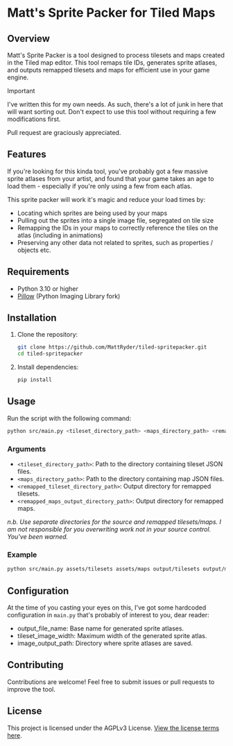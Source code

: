 # Matt's Sprite Packer for Tiled Maps

## Overview

Matt's Sprite Packer is a tool designed to process tilesets and maps created in the Tiled map editor.
This tool remaps tile IDs, generates sprite atlases, and outputs remapped tilesets and maps for efficient use in your game engine.

> [!IMPORTANT]  
> I've written this for my own needs. As such, there's a lot of junk in here that will want sorting out. Don't expect to use this tool without requiring a few modifications first.
>
> Pull request are graciously appreciated.

## Features

If you're looking for this kinda tool, you've probably got a few massive sprite atlases from your artist, and found that your game takes an age to load them - especially if you're only using a few from each atlas.

This sprite packer will work it's magic and reduce your load times by:

- Locating which sprites are being used by your maps
- Pulling out the sprites into a single image file, segregated on tile size
- Remapping the IDs in your maps to correctly reference the tiles on the atlas (including in animations)
- Preserving any other data not related to sprites, such as properties / objects etc.

## Requirements

- Python 3.10 or higher
- [Pillow](https://python-pillow.org/) (Python Imaging Library fork)

## Installation

1. Clone the repository:

   ```bash
   git clone https://github.com/MattRyder/tiled-spritepacker.git
   cd tiled-spritepacker
   ```

2. Install dependencies:

    ```bash
    pip install
    ```

## Usage

Run the script with the following command:

```bash
python src/main.py <tileset_directory_path> <maps_directory_path> <remapped_tileset_directory_path> <remapped_maps_output_directory_path>
```

### Arguments

- `<tileset_directory_path>`: Path to the directory containing tileset JSON files.
- `<maps_directory_path>`: Path to the directory containing map JSON files.
- `<remapped_tileset_directory_path>`: Output directory for remapped tilesets.
- `<remapped_maps_output_directory_path>`: Output directory for remapped maps.

_n.b. Use separate directories for the source and remapped tilesets/maps. I am not responsible for you overwriting work not in your source control. You've been warned._

### Example

```bash
python src/main.py assets/tilesets assets/maps output/tilesets output/maps
```

## Configuration

At the time of you casting your eyes on this, I've got some hardcoded configuration in `main.py` that's probably of interest to you, dear reader:

- output_file_name: Base name for generated sprite atlases.
- tileset_image_width: Maximum width of the generated sprite atlas.
- image_output_path: Directory where sprite atlases are saved.

## Contributing

Contributions are welcome! Feel free to submit issues or pull requests to improve the tool.

## License

This project is licensed under the AGPLv3 License. [View the license terms here](https://www.gnu.org/licenses/agpl-3.0.html).
